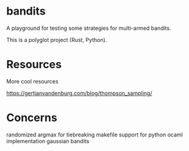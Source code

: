 # bandits

A playground for testing some strategies for multi-armed bandits. 

This is a polyglot project (Rust, Python).


# Resources 

More cool resources

https://gertjanvandenburg.com/blog/thompson_sampling/

# Concerns

randomized argmax for tiebreaking
makefile support for python
ocaml implementation
gaussian bandits
